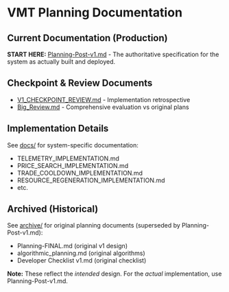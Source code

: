 # VMT Planning Documentation

## Current Documentation (Production)

**START HERE:** [Planning-Post-v1.md](Planning-Post-v1.md) - The authoritative specification for the system as actually built and deployed.

## Checkpoint & Review Documents

- [V1_CHECKPOINT_REVIEW.md](V1_CHECKPOINT_REVIEW.md) - Implementation retrospective
- [Big_Review.md](Big_Review.md) - Comprehensive evaluation vs original plans

## Implementation Details

See [docs/](docs/) for system-specific documentation:
- TELEMETRY_IMPLEMENTATION.md
- PRICE_SEARCH_IMPLEMENTATION.md
- TRADE_COOLDOWN_IMPLEMENTATION.md
- RESOURCE_REGENERATION_IMPLEMENTATION.md
- etc.

## Archived (Historical)

See [archive/](archive/) for original planning documents (superseded by Planning-Post-v1.md):
- Planning-FINAL.md (original v1 design)
- algorithmic_planning.md (original algorithms)
- Developer Checklist v1.md (original checklist)

**Note:** These reflect the *intended* design. For the *actual* implementation, use Planning-Post-v1.md.
